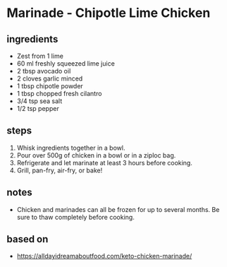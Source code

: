 # Marinade - Chipotle Lime Chicken

## ingredients

- Zest from 1 lime
- 60 ml freshly squeezed lime juice
- 2 tbsp avocado oil
- 2 cloves garlic minced
- 1 tbsp chipotle powder
- 1 tbsp chopped fresh cilantro
- 3/4 tsp sea salt
- 1/2 tsp pepper

## steps

1. Whisk ingredients together in a bowl.
2. Pour over 500g of chicken in a bowl or in a ziploc bag.
3. Refrigerate and let marinate at least 3 hours before cooking.
4. Grill, pan-fry, air-fry, or bake!

## notes

- Chicken and marinades can all be frozen for up to several months. Be sure to thaw completely before cooking.

## based on

- https://alldayidreamaboutfood.com/keto-chicken-marinade/
